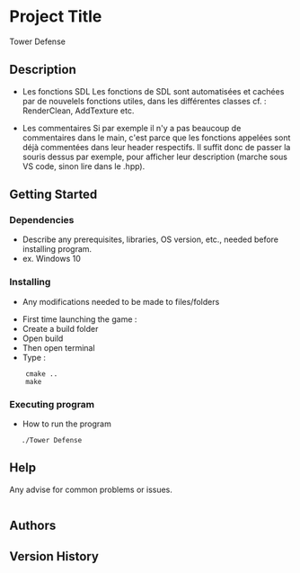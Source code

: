 # Project Title

Tower Defense

## Description

* Les fonctions SDL
Les fonctions de SDL sont automatisées et cachées par de nouvelels fonctions utiles, dans les différentes classes cf. : RenderClean, AddTexture etc.

* Les commentaires
Si par exemple il n'y a pas beaucoup de commentaires dans le main, c'est parce que les fonctions appelées sont déjà commentées dans leur header respectifs.
Il suffit donc de passer la souris dessus par exemple, pour afficher leur description (marche sous VS code, sinon lire dans le .hpp).

## Getting Started

### Dependencies

* Describe any prerequisites, libraries, OS version, etc., needed before installing program.
* ex. Windows 10

### Installing

* Any modifications needed to be made to files/folders

- First time launching the game :
- Create a build folder
- Open build
- Then open terminal
- Type :
```
    cmake ..
    make
```

### Executing program

* How to run the program
```
   ./Tower Defense
```

## Help

Any advise for common problems or issues.
```

```

## Authors

## Version History

